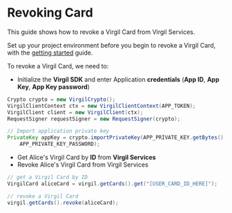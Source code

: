 # Revoking Card

This guide shows how to revoke a Virgil Card from Virgil Services.

Set up your project environment before you begin to revoke a Virgil Card, with the [getting started](/docs/guides/configuration/client-configuration.md) guide.

To revoke a Virgil Card, we need to:

- Initialize the **Virgil SDK** and enter Application **credentials** (**App ID**, **App Key**, **App Key password**)

```java
Crypto crypto = new VirgilCrypto();
VirgilClientContext ctx = new VirgilClientContext(APP_TOKEN);
VirgilClient client = new VirgilClient(ctx);
RequestSigner requestSigner = new RequestSigner(crypto);

// Import application private key
PrivateKey appKey = crypto.importPrivateKey(APP_PRIVATE_KEY.getBytes(),
    APP_PRIVATE_KEY_PASSWORD);
```

- Get Alice's Virgil Card by **ID** from **Virgil Services**
- Revoke Alice's Virgil Card from Virgil Services

```java
// get a Virgil Card by ID
VirgilCard aliceCard = virgil.getCards().get("[USER_CARD_ID_HERE]");

// revoke a Virgil Card
virgil.getCards().revoke(aliceCard);
```
